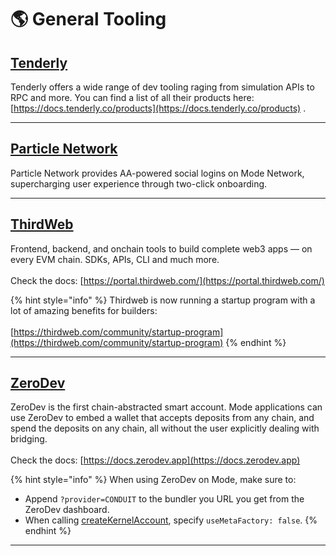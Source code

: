 # 🌎 General Tooling

## [Tenderly](https://tenderly.co/)

Tenderly offers a wide range of dev tooling raging from simulation APIs to RPC and more. You can find a list of all their products here: [https://docs.tenderly.co/products](https://docs.tenderly.co/products) .

***

## [Particle Network](https://particle.network/)

Particle Network provides AA-powered social logins on Mode Network, supercharging user experience through two-click onboarding.

***

## [ThirdWeb](https://thirdweb.com/)

Frontend, backend, and onchain tools to build complete web3 apps — on every EVM chain. SDKs, APIs, CLI and much more.\
\
Check the docs: [https://portal.thirdweb.com/](https://portal.thirdweb.com/)

{% hint style="info" %}
Thirdweb is now running a startup program with a lot of amazing benefits for builders:\
\
[https://thirdweb.com/community/startup-program](https://thirdweb.com/community/startup-program)
{% endhint %}

***

## [ZeroDev](https://docs.zerodev.app/)

ZeroDev is the first chain-abstracted smart account. Mode applications can use ZeroDev to embed a wallet that accepts deposits from any chain, and spend the deposits on any chain, all without the user explicitly dealing with bridging.\
\
Check the docs: [https://docs.zerodev.app](https://docs.zerodev.app)

{% hint style="info" %}
When using ZeroDev on Mode, make sure to:

* Append `?provider=CONDUIT` to the bundler you URL you get from the ZeroDev dashboard.
* When calling [createKernelAccount](https://docs.zerodev.app/sdk/core-api/create-account#create-a-kernel-account), specify `useMetaFactory: false`.
{% endhint %}

***
